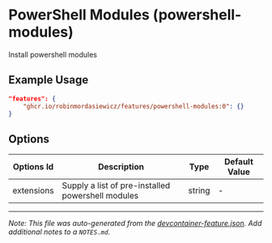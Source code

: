 
# PowerShell Modules (powershell-modules)

Install powershell modules

## Example Usage

```json
"features": {
    "ghcr.io/robinmordasiewicz/features/powershell-modules:0": {}
}
```

## Options

| Options Id | Description | Type | Default Value |
|-----|-----|-----|-----|
| extensions | Supply a list of pre-installed powershell modules | string | - |



---

_Note: This file was auto-generated from the [devcontainer-feature.json](https://github.com/robinmordasiewicz/features/blob/main/src/powershell-modules/devcontainer-feature.json).  Add additional notes to a `NOTES.md`._
